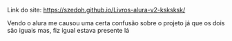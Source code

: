 Link do site: https://szedoh.github.io/Livros-alura-v2-ksksksk/

Vendo o alura me causou uma certa confusão sobre o projeto já que os dois são iguais
mas, fiz igual estava presente lá
